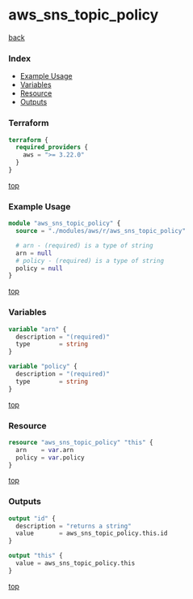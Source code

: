 # aws_sns_topic_policy

[back](../aws.md)

### Index

- [Example Usage](#example-usage)
- [Variables](#variables)
- [Resource](#resource)
- [Outputs](#outputs)

### Terraform

```terraform
terraform {
  required_providers {
    aws = ">= 3.22.0"
  }
}
```

[top](#index)

### Example Usage

```terraform
module "aws_sns_topic_policy" {
  source = "./modules/aws/r/aws_sns_topic_policy"

  # arn - (required) is a type of string
  arn = null
  # policy - (required) is a type of string
  policy = null
}
```

[top](#index)

### Variables

```terraform
variable "arn" {
  description = "(required)"
  type        = string
}

variable "policy" {
  description = "(required)"
  type        = string
}
```

[top](#index)

### Resource

```terraform
resource "aws_sns_topic_policy" "this" {
  arn    = var.arn
  policy = var.policy
}
```

[top](#index)

### Outputs

```terraform
output "id" {
  description = "returns a string"
  value       = aws_sns_topic_policy.this.id
}

output "this" {
  value = aws_sns_topic_policy.this
}
```

[top](#index)